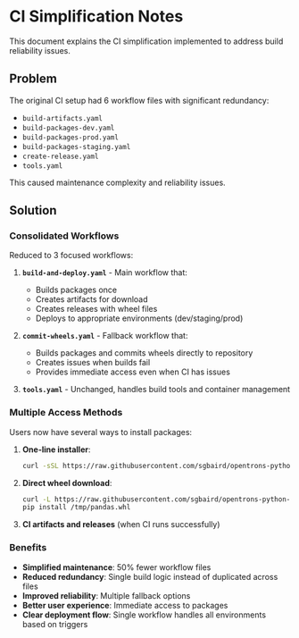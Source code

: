# CI Simplification Notes

This document explains the CI simplification implemented to address build reliability issues.

## Problem
The original CI setup had 6 workflow files with significant redundancy:
- `build-artifacts.yaml`
- `build-packages-dev.yaml` 
- `build-packages-prod.yaml`
- `build-packages-staging.yaml`
- `create-release.yaml`
- `tools.yaml`

This caused maintenance complexity and reliability issues.

## Solution

### Consolidated Workflows
Reduced to 3 focused workflows:

1. **`build-and-deploy.yaml`** - Main workflow that:
   - Builds packages once
   - Creates artifacts for download
   - Creates releases with wheel files
   - Deploys to appropriate environments (dev/staging/prod)

2. **`commit-wheels.yaml`** - Fallback workflow that:
   - Builds packages and commits wheels directly to repository
   - Creates issues when builds fail
   - Provides immediate access even when CI has issues

3. **`tools.yaml`** - Unchanged, handles build tools and container management

### Multiple Access Methods

Users now have several ways to install packages:

1. **One-line installer**:
   ```bash
   curl -sSL https://raw.githubusercontent.com/sgbaird/opentrons-python-packages/main/install.sh | bash -s -- pandas
   ```

2. **Direct wheel download**:
   ```bash
   curl -L https://raw.githubusercontent.com/sgbaird/opentrons-python-packages/main/wheels/pandas-1.5.0-cp310-cp310-linux_armv7l.whl -o /tmp/pandas.whl
   pip install /tmp/pandas.whl
   ```

3. **CI artifacts and releases** (when CI runs successfully)

### Benefits

- **Simplified maintenance**: 50% fewer workflow files
- **Reduced redundancy**: Single build logic instead of duplicated across files
- **Improved reliability**: Multiple fallback options
- **Better user experience**: Immediate access to packages
- **Clear deployment flow**: Single workflow handles all environments based on triggers